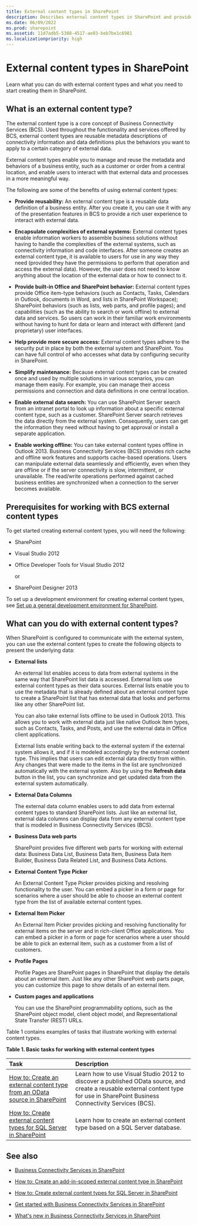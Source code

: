 ```yaml
---
title: External content types in SharePoint
description: Describes external content types in SharePoint and provides the prerequisites and steps to create external content types.
ms.date: 06/09/2022
ms.prod: sharepoint
ms.assetid: 11d7adb5-5388-4517-ae03-beb7be1c6981
ms.localizationpriority: high
---
```



# External content types in SharePoint
Learn what you can do with external content types and what you need to start creating them in SharePoint.
## What is an external content type?
<a name="SP15ectoverview_what"> </a>

The external content type is a core concept of Business Connectivity Services (BCS). Used throughout the functionality and services offered by BCS, external content types are reusable metadata descriptions of connectivity information and data definitions plus the behaviors you want to apply to a certain category of external data.
  
    
    
External content types enable you to manage and reuse the metadata and behaviors of a business entity, such as a customer or order from a central location, and enable users to interact with that external data and processes in a more meaningful way.
  
    
    
The following are some of the benefits of using external content types:
  
    
    

- **Provide reusability:** An external content type is a reusable data definition of a business entity. After you create it, you can use it with any of the presentation features in BCS to provide a rich user experience to interact with external data.
    
  
- **Encapsulate complexities of external systems:** External content types enable information workers to assemble business solutions without having to handle the complexities of the external systems, such as connectivity information and code interfaces. After someone creates an external content type, it is available to users for use in any way they need (provided they have the permissions to perform that operation and access the external data). However, the user does not need to know anything about the location of the external data or how to connect to it.
    
  
- **Provide built-in Office and SharePoint behavior:** External content types provide Office item-type behaviors (such as Contacts, Tasks, Calendars in Outlook, documents in Word, and lists in SharePoint Workspace); SharePoint behaviors (such as lists, web parts, and profile pages); and capabilities (such as the ability to search or work offline) to external data and services. So users can work in their familiar work environments without having to hunt for data or learn and interact with different (and proprietary) user interfaces.
    
  
- **Help provide more secure access:** External content types adhere to the security put in place by both the external system and SharePoint. You can have full control of who accesses what data by configuring security in SharePoint.
    
  
- **Simplify maintenance:** Because external content types can be created once and used by multiple solutions in various scenarios, you can manage them easily. For example, you can manage their access permissions and connection and data definitions in one central location.
    
  
- **Enable external data search:** You can use SharePoint Server search from an intranet portal to look up information about a specific external content type, such as a customer. SharePoint Server search retrieves the data directly from the external system. Consequently, users can get the information they need without having to get approval or install a separate application.
    
  
- **Enable working offline:** You can take external content types offline in Outlook 2013. Business Connectivity Services (BCS) provides rich cache and offline work features and supports cache-based operations. Users can manipulate external data seamlessly and efficiently, even when they are offline or if the server connectivity is slow, intermittent, or unavailable. The read/write operations performed against cached business entities are synchronized when a connection to the server becomes available.
    
  

## Prerequisites for working with BCS external content types
<a name="SP15ectoverview_prereq"> </a>

To get started creating external content types, you will need the following:
  
    
    

- SharePoint
    
  
- Visual Studio 2012
    
  
- Office Developer Tools for Visual Studio 2012
    
    or
    
  
- SharePoint Designer 2013
    
  
To set up a development environment for creating external content types, see  [Set up a general development environment for SharePoint](set-up-a-general-development-environment-for-sharepoint.md).
  
    
    

## What can you do with external content types?
<a name="SP15ectoverview_whattodo"> </a>

When SharePoint is configured to communicate with the external system, you can use the external content types to create the following objects to present the underlying data:
  
    
    

- **External lists**
    
    An external list enables access to data from external systems in the same way that SharePoint list data is accessed. External lists use external content types as their data sources. External lists enable you to use the metadata that is already defined about an external content type to create a SharePoint list that has external data that looks and performs like any other SharePoint list.
    
    You can also take external lists offline to be used in Outlook 2013. This allows you to work with external data just like native Outlook Item types, such as Contacts, Tasks, and Posts, and use the external data in Office client applications.
    
    External lists enable writing back to the external system if the external system allows it, and if it is modeled accordingly by the external content type. This implies that users can edit external data directly from within. Any changes that were made to the items in the list are synchronized automatically with the external system. Also by using the **Refresh data** button in the list, you can synchronize and get updated data from the external system automatically.
    
  
- **External Data Columns**
    
    The external data column enables users to add data from external content types to standard SharePoint lists. Just like an external list, external data columns can display data from any external content type that is modeled in Business Connectivity Services (BCS).
    
  
- **Business Data web parts**
    
    SharePoint provides five different web parts for working with external data: Business Data List, Business Data Item, Business Data Item Builder, Business Data Related List, and Business Data Actions.
    
  
- **External Content Type Picker**
    
    An External Content Type Picker provides picking and resolving functionality to the user. You can embed a picker in a form or page for scenarios where a user should be able to choose an external content type from the list of available external content types. 
    
  
- **External Item Picker**
    
    An External Item Picker provides picking and resolving functionality for external items on the server and in rich-client Office applications. You can embed a picker in a form or page for scenarios where a user should be able to pick an external item, such as a customer from a list of customers. 
    
  
- **Profile Pages**
    
    Profile Pages are SharePoint pages in SharePoint that display the details about an external item. Just like any other SharePoint web parts page, you can customize this page to show details of an external item.
    
  
- **Custom pages and applications**
    
    You can use the SharePoint programmability options, such as the SharePoint object model, client object model, and Representational State Transfer (REST) URLs.
    
  
Table 1 contains examples of tasks that illustrate working with external content types.
  
    
    

**Table 1. Basic tasks for working with external content types**


|Task|Description|
|:-----|:-----|
| [How to: Create an external content type from an OData source in SharePoint](how-to-create-an-external-content-type-from-an-odata-source-in-sharepoint.md) <br/> |Learn how to use Visual Studio 2012 to discover a published OData source, and create a reusable external content type for use in SharePoint Business Connectivity Services (BCS).  <br/> |
| [How to: Create external content types for SQL Server in SharePoint](how-to-create-external-content-types-for-sql-server-in-sharepoint.md) <br/> |Learn how to create an external content type based on a SQL Server database.  <br/> |
   

## See also
<a name="SP15ectoverview_addres"> </a>


-  [Business Connectivity Services in SharePoint](business-connectivity-services-in-sharepoint.md)
    
  
-  [How to: Create an add-in-scoped external content type in SharePoint](how-to-create-an-add-in-scoped-external-content-type-in-sharepoint.md)
    
  
-  [How to: Create external content types for SQL Server in SharePoint](how-to-create-external-content-types-for-sql-server-in-sharepoint.md)
    
  
-  [Get started with Business Connectivity Services in SharePoint](get-started-with-business-connectivity-services-in-sharepoint.md)
    
  
-  [What's new in Business Connectivity Services in SharePoint](what-s-new-in-business-connectivity-services-in-sharepoint.md)
    
  

